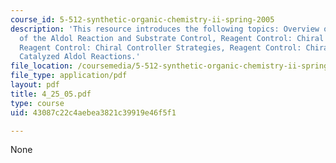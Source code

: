 ```yaml
---
course_id: 5-512-synthetic-organic-chemistry-ii-spring-2005
description: 'This resource introduces the following topics: Overview of the Stereochemistry
  of the Aldol Reaction and Substrate Control, Reagent Control: Chiral Auxiliary Strategies,
  Reagent Control: Chiral Controller Strategies, Reagent Control: Chiral Lewis Acid
  Catalyzed Aldol Reactions.'
file_location: /coursemedia/5-512-synthetic-organic-chemistry-ii-spring-2005/43087c22c4aebea3821c39919e46f5f1_4_25_05.pdf
file_type: application/pdf
layout: pdf
title: 4_25_05.pdf
type: course
uid: 43087c22c4aebea3821c39919e46f5f1

---
```

None